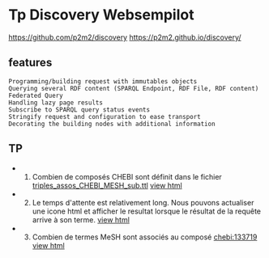 # Tp Discovery Websempilot

https://github.com/p2m2/discovery
https://p2m2.github.io/discovery/

## features

    Programming/building request with immutables objects
    Querying several RDF content (SPARQL Endpoint, RDF File, RDF content)
    Federated Query
    Handling lazy page results
    Subscribe to SPARQL query status events
    Stringify request and configuration to ease transport
    Decorating the building nodes with additional information

## TP 

- 1) Combien de composés CHEBI sont définit dans le fichier [triples_assos_CHEBI_MESH_sub.ttl](https://raw.githubusercontent.com/p2m2/tp-discovery-websempilot/main/rdf/triples_assos_CHEBI_MESH_sub.ttl)
    [view html](./exo1_inspect_rdf/count_1.html)

- 2) Le temps d'attente est relativement long. Nous pouvons actualiser une icone html et afficher le resultat lorsque le résultat de la requête arrive à son terme.
    [view html](./exo1_inspect_rdf/count_1b.html)

- 3) Combien de termes MeSH sont associés au composé [chebi:133719](http://purl.obolibrary.org/obo/CHEBI_133719)
    [view html](./exo1_inspect_rdf/count_2.html)